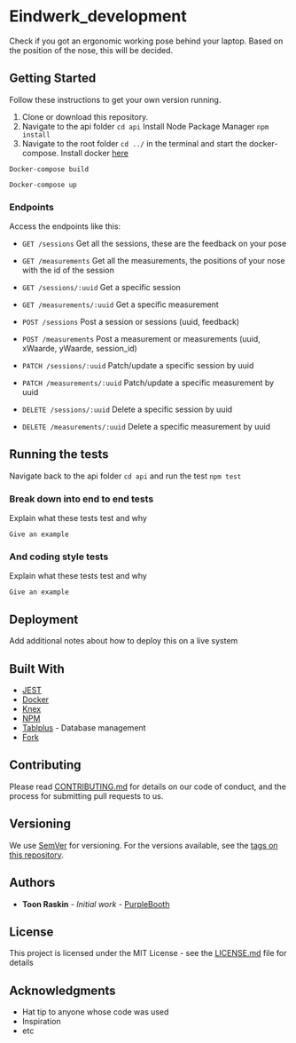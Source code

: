 # Eindwerk_development

Check if you got an ergonomic working pose behind your laptop. Based on the position of the nose, this will be decided.

## Getting Started

Follow these instructions to get your own version running.

1. Clone or download this repository.
2. Navigate to the api folder `cd api` Install Node Package Manager `npm install`
3. Navigate to the root folder `cd ../` in the terminal and start the docker-compose. Install docker [here](https://docs.docker.com/desktop/) 
```
Docker-compose build
```
```
Docker-compose up
```

### Endpoints

Access the endpoints like this: 

- `GET /sessions` Get all the sessions, these are the feedback on your pose
- `GET /measurements` Get all the measurements, the positions of your nose with the id of the session

- `GET /sessions/:uuid` Get a specific session
- `GET /measurements/:uuid` Get a specific measurement

- `POST /sessions` Post a session or sessions (uuid, feedback)
- `POST /measurements` Post a measurement or measurements (uuid, xWaarde, yWaarde, session_id)

- `PATCH /sessions/:uuid` Patch/update a specific session by uuid
- `PATCH /measurements/:uuid` Patch/update a specific measurement by uuid

- `DELETE /sessions/:uuid` Delete a specific session by uuid
- `DELETE /measurements/:uuid` Delete a specific measurement by uuid


<!-- ### Installing

A step by step series of examples that tell you how to get a development env running

Say what the step will be

```
Give the example
```

And repeat

```
until finished
```

End with an example of getting some data out of the system or using it for a little demo -->

## Running the tests

Navigate back to the api folder `cd api` and run the test `npm test`

### Break down into end to end tests

Explain what these tests test and why

```
Give an example
```

### And coding style tests

Explain what these tests test and why

```
Give an example
```

## Deployment

Add additional notes about how to deploy this on a live system

## Built With

* [JEST](https://jestjs.io/en/)
* [Docker](https://docs.docker.com/)
* [Knex](http://knexjs.org/)
* [NPM](https://www.npmjs.com/)
* [Tablplus](https://tableplus.com/) - Database management
* [Fork](https://git-fork.com/)
## Contributing

Please read [CONTRIBUTING.md](https://gist.github.com/PurpleBooth/b24679402957c63ec426) for details on our code of conduct, and the process for submitting pull requests to us.

## Versioning

We use [SemVer](http://semver.org/) for versioning. For the versions available, see the [tags on this repository](https://github.com/your/project/tags). 

## Authors

* **Toon Raskin** - *Initial work* - [PurpleBooth](https://github.com/PurpleBooth)



## License

This project is licensed under the MIT License - see the [LICENSE.md](LICENSE.md) file for details

## Acknowledgments

* Hat tip to anyone whose code was used
* Inspiration
* etc

